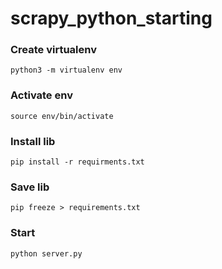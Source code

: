 # scrapy_python_starting

### Create virtualenv
```python3 -m virtualenv env```

### Activate env
```source env/bin/activate```

### Install lib
```pip install -r requirments.txt```

### Save lib
```pip freeze > requirements.txt```

### Start
```python server.py```
